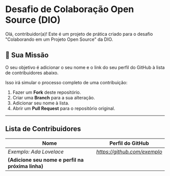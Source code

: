 # Desafio de Colaboração Open Source (DIO)

Olá, contribuidor(a)! Este é um projeto de prática criado para o desafio "Colaborando em um Projeto Open Source" da DIO.

## 🎯 Sua Missão

O seu objetivo é adicionar o seu nome e o link do seu perfil do GitHub à lista de contribuidores abaixo.

Isso irá simular o processo completo de uma contribuição:
1.  Fazer um **Fork** deste repositório.
2.  Criar uma **Branch** para a sua alteração.
3.  Adicionar seu nome à lista.
4.  Abrir um **Pull Request** para o repositório original.

---

##  Lista de Contribuidores

| Nome                | Perfil do GitHub                               |
| ------------------- | ---------------------------------------------- |
| *Exemplo: Ada Lovelace* | *https://github.com/exemplo* |
| **(Adicione seu nome e perfil na próxima linha)** | |
